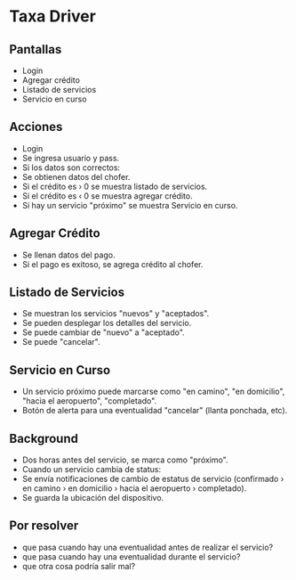 # Taxa Driver

## Pantallas

* Login
* Agregar crédito
* Listado de servicios
* Servicio en curso

## Acciones

* Login
* Se ingresa usuario y pass.
* Si los datos son correctos:
* Se obtienen datos del chofer.
* Si el crédito es › 0 se muestra listado de servicios.
* Si el crédito es ‹ 0 se muestra agregar crédito.
* Si hay un servicio "próximo" se muestra Servicio en curso.

## Agregar Crédito

* Se llenan datos del pago.
* Si el pago es exitoso, se agrega crédito al chofer.

## Listado de Servicios

* Se muestran los servicios "nuevos" y "aceptados".
* Se pueden desplegar los detalles del servicio.
* Se puede cambiar de "nuevo" a "aceptado".
* Se puede "cancelar".

## Servicio en Curso

* Un servicio próximo puede marcarse como "en camino", "en domicilio", "hacia el aeropuerto", "completado".
* Botón de alerta para una eventualidad "cancelar" (llanta ponchada, etc).

## Background

* Dos horas antes del servicio, se marca como "próximo".
* Cuando un servicio cambia de status:
* Se envía notificaciones de cambio de estatus de servicio (confirmado › en camino › en domicilio › hacia el aeropuerto › completado).
* Se guarda la ubicación del dispositivo.

## Por resolver

* que pasa cuando hay una eventualidad antes de realizar el servicio?
* que pasa cuando hay una eventualidad durante el servicio?
* que otra cosa podría salir mal?

